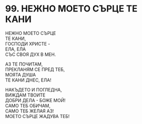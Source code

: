 # 99. НЕЖНО МОЕТО СЪРЦЕ ТЕ КАНИ  
  
НЕЖНО МОЕТО СЪРЦЕ  
ТЕ КАНИ,  
ГОСПОДИ ХРИСТЕ -  
ЕЛА, ЕЛА  
СЪС СВОЯ ДУХ В МЕН.  
  
АЗ ТЕ ПОЧИТАМ,  
ПРЕКЛАНЯМ СЕ ПРЕД ТЕБ,  
МОЯТА ДУША  
ТЕ КАНИ ДНЕС, ЕЛА!  
  
НАКЪДЕТО И ПОГЛЕДНА,  
ВИЖДАМ ТВОИТЕ  
ДОБРИ ДЕЛА - БОЖЕ МОЙ!  
САМО ТЕБ ОБИЧАМ,  
САМО ТЕБ ЖЕЛАЯ АЗ!  
МОЕТО СЪРЦЕ ЖАДУВА ТЕБ!  


<DownloadsButton pdf="/pdf/99-nezhno-moeto-syrtze-te-kani.pdf" />

<DownloadChordsButton pdf="/chords/99-nezhno-moeto-syrtze-te-kani_akord.pdf"/>
